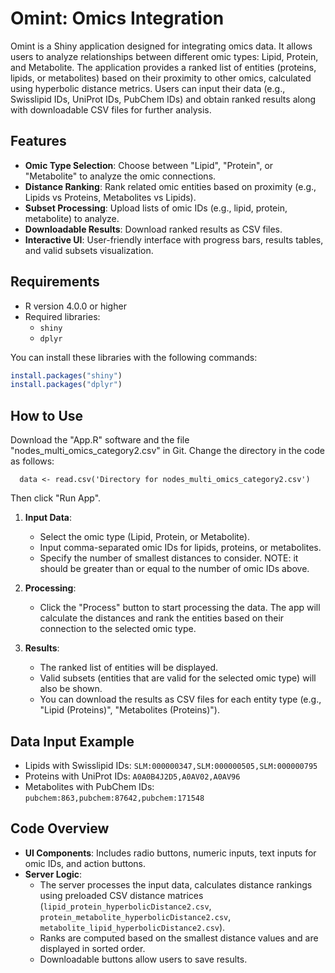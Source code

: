 # Omint: Omics Integration

Omint is a Shiny application designed for integrating omics data. It allows users to analyze relationships between different omic types: Lipid, Protein, and Metabolite. The application provides a ranked list of entities (proteins, lipids, or metabolites) based on their proximity to other omics, calculated using hyperbolic distance metrics. Users can input their data (e.g., Swisslipid IDs, UniProt IDs, PubChem IDs) and obtain ranked results along with downloadable CSV files for further analysis.

## Features
- **Omic Type Selection**: Choose between "Lipid", "Protein", or "Metabolite" to analyze the omic connections.
- **Distance Ranking**: Rank related omic entities based on proximity (e.g., Lipids vs Proteins, Metabolites vs Lipids).
- **Subset Processing**: Upload lists of omic IDs (e.g., lipid, protein, metabolite) to analyze.
- **Downloadable Results**: Download ranked results as CSV files.
- **Interactive UI**: User-friendly interface with progress bars, results tables, and valid subsets visualization.

## Requirements
- R version 4.0.0 or higher
- Required libraries:
  - `shiny`
  - `dplyr`

You can install these libraries with the following commands:
```r
install.packages("shiny")
install.packages("dplyr")
```

## How to Use
Download the "App.R" software and the file "nodes_multi_omics_category2.csv" in Git. Change the directory in the code as follows:
      
      data <- read.csv('Directory for nodes_multi_omics_category2.csv')
      
Then click "Run App".
1. **Input Data**:
   - Select the omic type (Lipid, Protein, or Metabolite).
   - Input comma-separated omic IDs for lipids, proteins, or metabolites.
   - Specify the number of smallest distances to consider. NOTE: it should be greater than or equal to the number of omic IDs above.

2. **Processing**:
   - Click the "Process" button to start processing the data. The app will calculate the distances and rank the entities based on their connection to the selected omic type.

3. **Results**:
   - The ranked list of entities will be displayed.
   - Valid subsets (entities that are valid for the selected omic type) will also be shown.
   - You can download the results as CSV files for each entity type (e.g., "Lipid (Proteins)", "Metabolites (Proteins)").

## Data Input Example
- Lipids with Swisslipid IDs: `SLM:000000347,SLM:000000505,SLM:000000795`
- Proteins with UniProt IDs: `A0A0B4J2D5,A0AV02,A0AV96`
- Metabolites with PubChem IDs: `pubchem:863,pubchem:87642,pubchem:171548`

## Code Overview
- **UI Components**: Includes radio buttons, numeric inputs, text inputs for omic IDs, and action buttons.
- **Server Logic**:
  - The server processes the input data, calculates distance rankings using preloaded CSV distance matrices (`lipid_protein_hyperbolicDistance2.csv`, `protein_metabolite_hyperbolicDistance2.csv`, `metabolite_lipid_hyperbolicDistance2.csv`).
  - Ranks are computed based on the smallest distance values and are displayed in sorted order.
  - Downloadable buttons allow users to save results.


